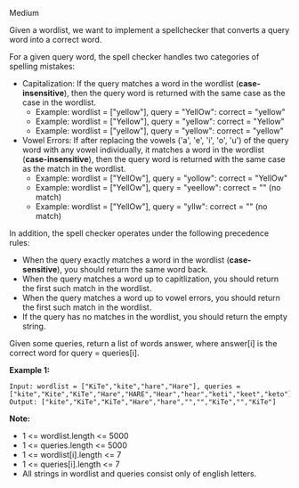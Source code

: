 Medium

Given a wordlist, we want to implement a spellchecker that converts a query word into a correct word.

For a given query word, the spell checker handles two categories of spelling mistakes:

- Capitalization: If the query matches a word in the wordlist (**case-insensitive**), then the query word is returned with the same case as the case in the wordlist.
  - Example: wordlist = ["yellow"], query = "YellOw": correct = "yellow"
  - Example: wordlist = ["Yellow"], query = "yellow": correct = "Yellow"
  - Example: wordlist = ["yellow"], query = "yellow": correct = "yellow"
- Vowel Errors: If after replacing the vowels ('a', 'e', 'i', 'o', 'u') of the query word with any vowel individually, it matches a word in the wordlist (**case-insensitive**), then the query word is returned with the same case as the match in the wordlist.
  - Example: wordlist = ["YellOw"], query = "yollow": correct = "YellOw"
  - Example: wordlist = ["YellOw"], query = "yeellow": correct = "" (no match)
  - Example: wordlist = ["YellOw"], query = "yllw": correct = "" (no match)
  
In addition, the spell checker operates under the following precedence rules:

- When the query exactly matches a word in the wordlist (**case-sensitive**), you should return the same word back.
- When the query matches a word up to capitlization, you should return the first such match in the wordlist.
- When the query matches a word up to vowel errors, you should return the first such match in the wordlist.
- If the query has no matches in the wordlist, you should return the empty string.

Given some queries, return a list of words answer, where answer[i] is the correct word for query = queries[i].

 

**Example 1:**
```
Input: wordlist = ["KiTe","kite","hare","Hare"], queries = ["kite","Kite","KiTe","Hare","HARE","Hear","hear","keti","keet","keto"]
Output: ["kite","KiTe","KiTe","Hare","hare","","","KiTe","","KiTe"]
```

**Note:**

- 1 <= wordlist.length <= 5000
- 1 <= queries.length <= 5000
- 1 <= wordlist[i].length <= 7
- 1 <= queries[i].length <= 7
- All strings in wordlist and queries consist only of english letters.
